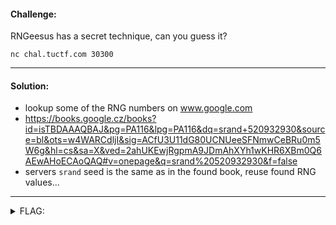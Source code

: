 #### Challenge:

RNGeesus has a secret technique, can you guess it?

`nc chal.tuctf.com 30300`

---

#### Solution:

- lookup some of the RNG numbers on www.google.com
- https://books.google.cz/books?id=isTBDAAAQBAJ&pg=PA116&lpg=PA116&dq=srand+520932930&source=bl&ots=w4WARCdljI&sig=ACfU3U11dG80UCNUeeSFNmwCeBRu0m5W6g&hl=cs&sa=X&ved=2ahUKEwjRgpmA9JDmAhXYh1wKHR6XBm0Q6AEwAHoECAoQAQ#v=onepage&q=srand%20520932930&f=false
- servers `srand` seed is the same as in the found book, reuse found RNG values...

---

<details><summary>FLAG:</summary>

```
TUCTF{D0NT_1NS3CUR3LY_S33D_Y0UR_LCGS}
```

</details>
<br/>
